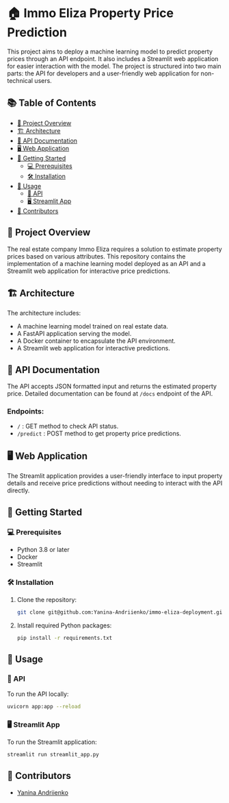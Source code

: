 # 🏠 Immo Eliza Property Price Prediction

This project aims to deploy a machine learning model to predict property prices through an API endpoint. It also includes a Streamlit web application for easier interaction with the model. The project is structured into two main parts: the API for developers and a user-friendly web application for non-technical users.

## 📚 Table of Contents

- [🌟 Project Overview](#project-overview)
- [🏗 Architecture](#architecture)
- [📄 API Documentation](#api-documentation)
- [🖥 Web Application](#web-application)
- [🚀 Getting Started](#getting-started)
  - [💻 Prerequisites](#prerequisites)
  - [🛠 Installation](#installation)
- [🔧 Usage](#usage)
  - [🔌 API](#api)
  - [🖥 Streamlit App](#streamlit-app)
- [👥 Contributors](#contributors)

## 🌟 Project Overview

The real estate company Immo Eliza requires a solution to estimate property prices based on various attributes. This repository contains the implementation of a machine learning model deployed as an API and a Streamlit web application for interactive price predictions.

## 🏗 Architecture

The architecture includes:

- A machine learning model trained on real estate data.
- A FastAPI application serving the model.
- A Docker container to encapsulate the API environment.
- A Streamlit web application for interactive predictions.

## 📄 API Documentation

The API accepts JSON formatted input and returns the estimated property price. Detailed documentation can be found at `/docs` endpoint of the API.

### Endpoints:

- `/` : GET method to check API status.
- `/predict` : POST method to get property price predictions.

## 🖥 Web Application

The Streamlit application provides a user-friendly interface to input property details and receive price predictions without needing to interact with the API directly.

## 🚀 Getting Started

### 💻 Prerequisites

- Python 3.8 or later
- Docker
- Streamlit

### 🛠 Installation

1. Clone the repository:

   ```sh
   git clone git@github.com:Yanina-Andriienko/immo-eliza-deployment.git

   ```

2. Install required Python packages:
   ```sh
   pip install -r requirements.txt
   ```

## 🔧 Usage

### 🔌 API

To run the API locally:

```sh
uvicorn app:app --reload
```

### 🖥 Streamlit App

To run the Streamlit application:

```sh
streamlit run streamlit_app.py
```

## 👥 Contributors

- [Yanina Andriienko](https://www.linkedin.com/in/yanina-andriienko-7a2984287/)
